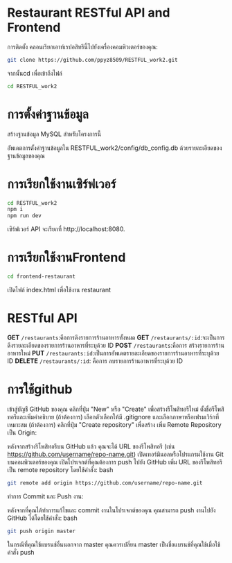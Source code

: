 # Restaurant RESTful API and Frontend

การติดตั้ง
คลอนเรียกเอาท์เรปอสิทรีนี้ไปยังเครื่องคอมพิวเตอร์ของคุณ:
```bash
git clone https://github.com/ppyz8509/RESTFUL_work2.git
```
จากนั้นcd เพื่อเข้าถึงไฟล์
```bash
cd RESTFUL_work2
```
# การตั้งค่าฐานข้อมูล
สร้างฐานข้อมูล MySQL สำหรับโครงการนี้

อัพเดตการตั้งค่าฐานข้อมูลใน RESTFUL_work2/config/db_config.db ด้วยรายละเอียดของฐานข้อมูลของคุณ

# การเรียกใช้งานเซิร์ฟเวอร์
```bash
cd RESTFUL_work2
npm i
npm run dev
```
เซิร์ฟเวอร์ API จะเรียกที่ http://localhost:8080.

# การเรียกใช้งานFrontend
```bash
cd frontend-restaurant
```
เปิดไฟล์ index.html เพื่อใช้งาน restaurant

# RESTful API

**GET** `/restaurants`:คือการดึงรายการร้านอาหารทั้งหมด
**GET** `/restaurants/:id`:จะเป็นการ ดึงรายละเอียดของรายการร้านอาหารที่ระบุด้วย ID
**POST** `/restaurants`:คือการ สร้างรายการร้านอาหารใหม่
**PUT** `/restaurants:id`:เป็นการอัพเดตรายละเอียดของรายการร้านอาหารที่ระบุด้วย ID
 **DELETE** `/restaurants/:id`: คือการ ลบรายการร้านอาหารที่ระบุด้วย ID

# การใช้github
เข้าสู่บัญชี GitHub ของคุณ
คลิกที่ปุ่ม "New" หรือ "Create" เพื่อสร้างรีโพสิทอรีใหม่
ตั้งชื่อรีโพสิทอรีและเพิ่มคำอธิบาย (ถ้าต้องการ)
เลือกตัวเลือกให้มี .gitignore และเลือกภาษาหรือเฟรมเวิร์กที่เหมาะสม (ถ้าต้องการ)
คลิกที่ปุ่ม "Create repository" เพื่อสร้าง
เพิ่ม Remote Repository เป็น Origin:

หลังจากสร้างรีโพสิทอรีบน GitHub แล้ว คุณจะได้ URL ของรีโพสิทอรี (เช่น https://github.com/username/repo-name.git)
เปิดเทอร์มินอลหรือโปรแกรมใช้งาน Git บนคอมพิวเตอร์ของคุณ
เปิดโปรเจกต์ที่คุณต้องการ push ไปยัง GitHub
เพิ่ม URL ของรีโพสิทอรีเป็น remote repository โดยใช้คำสั่ง:
bash
```bash
git remote add origin https://github.com/username/repo-name.git
```
ทำการ Commit และ Push งาน:

หลังจากที่คุณได้ทำการแก้ไขและ commit งานในโปรเจกต์ของคุณ คุณสามารถ push งานไปยัง GitHub ได้โดยใช้คำสั่ง:
bash
```bash
git push origin master
```
ในกรณีที่คุณใช้แบรนช์อื่นนอกจาก master คุณควรเปลี่ยน master เป็นชื่อแบรนช์ที่คุณใช้เมื่อใช้คำสั่ง push
